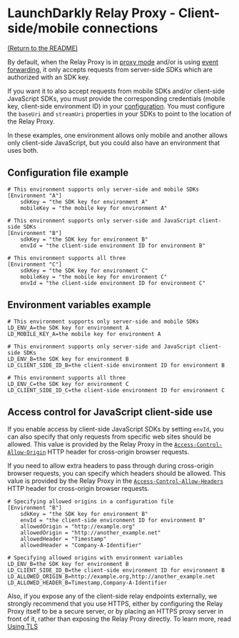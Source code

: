 # LaunchDarkly Relay Proxy - Client-side/mobile connections

[(Return to the README)](../README.md)

By default, when the Relay Proxy is in [proxy mode](./proxy-mode.md) and/or is using [event forwarding](events.md), it only accepts requests from server-side SDKs which are authorized with an SDK key.

If you want it to also accept requests from mobile SDKs and/or client-side JavaScript SDKs, you must provide the corresponding credentials (mobile key, client-side environment ID) in your [configuration](./configuration.md#file-section-environment-name). You must configure the `baseUri` and `streamUri` properties in your SDKs to point to the location of the Relay Proxy.

In these examples, one environment allows only mobile and another allows only client-side JavaScript, but you could also have an environment that uses both.

## Configuration file example

```
# This environment supports only server-side and mobile SDKs
[Environment "A"]
    sdkKey = "the SDK key for environment A"
    mobileKey = "the mobile key for environment A"

# This environment supports only server-side and JavaScript client-side SDKs
[Environment "B"]
    sdkKey = "the SDK key for environment B"
    envId = "the client-side environment ID for environment B"

# This environment supports all three
[Environment "C"]
    sdkKey = "the SDK key for environment C"
    mobileKey = "the mobile key for environment C"
    envId = "the client-side environment ID for environment C"
```

## Environment variables example

```
# This environment supports only server-side and mobile SDKs
LD_ENV_A=the SDK key for environment A
LD_MOBILE_KEY_A=the mobile key for environment A

# This environment supports only server-side and JavaScript client-side SDKs
LD_ENV_B=the SDK key for environment B
LD_CLIENT_SIDE_ID_B=the client-side environment ID for environment B

# This environment supports all three
LD_ENV_C=the SDK key for environment C
LD_CLIENT_SIDE_ID_C=the client-side environment ID for environment C
```

## Access control for JavaScript client-side use

If you enable access by client-side JavaScript SDKs by setting `envId`, you can also specify that only requests from specific web sites should be allowed. This value is provided by the Relay Proxy in the [`Access-Control-Allow-Origin`](https://developer.mozilla.org/en-US/docs/Web/HTTP/Headers/Access-Control-Allow-Origin) HTTP header for cross-origin browser requests.

If you need to allow extra headers to pass through during cross-origin browser requests, you can specify which headers should be allowed. This value is provided by the Relay Proxy in the [`Access-Control-Allow-Headers`](https://developer.mozilla.org/en-US/docs/Web/HTTP/Headers/Access-Control-Allow-Headers) HTTP header for cross-origin browser requests.

```
# Specifying allowed origins in a configuration file
[Environment "B"]
    sdkKey = "the SDK key for environment B"
    envId = "the client-side environment ID for environment B"
    allowedOrigin = "http://example.org"
    allowedOrigin = "http://another_example.net"
    allowedHeader = "Timestamp"
    allowedHeader = "Company-A-Identifier"
```

```
# Specifying allowed origins with environment variables
LD_ENV_B=the SDK key for environment B
LD_CLIENT_SIDE_ID_B=the client-side environment ID for environment B
LD_ALLOWED_ORIGIN_B=http://example.org,http://another_example.net
LD_ALLOWED_HEADER_B=Timestamp,Company-A-Identifier
```

Also, if you expose any of the client-side relay endpoints externally, we strongly recommend that you use HTTPS, either by configuring the Relay Proxy itself to be a secure server, or by placing an HTTPS proxy server in front of it, rather than exposing the Relay Proxy directly. To learn more, read [Using TLS](./tls.md)
